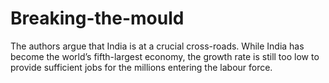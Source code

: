 # Breaking-the-mould
The authors argue that India is at a crucial cross-roads. While India has become the world’s fifth-largest economy, the growth rate is still too low to provide sufficient jobs for the millions entering the labour force.
